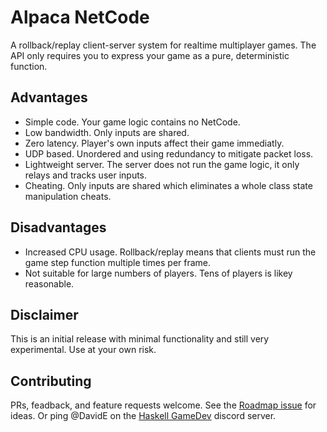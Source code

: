 # Alpaca NetCode

A rollback/replay client-server system for realtime multiplayer games. The API
only requires you to express your game as a pure, deterministic function.

## Advantages

* Simple code. Your game logic contains no NetCode.
* Low bandwidth. Only inputs are shared.
* Zero latency. Player's own inputs affect their game immediatly.
* UDP based. Unordered and using redundancy to mitigate packet loss.
* Lightweight server. The server does not run the game logic, it only relays and tracks user inputs.
* Cheating. Only inputs are shared which eliminates a whole class state manipulation cheats.

## Disadvantages

* Increased CPU usage. Rollback/replay means that clients must run the game step function multiple times per frame.
* Not suitable for large numbers of players. Tens of players is likey reasonable.

## Disclaimer

This is an initial release with minimal functionality and still very
experimental. Use at your own risk.

## Contributing

PRs, feadback, and feature requests welcome. See the [Roadmap
issue](https://github.com/DavidEichmann/alpaca-netcode/issues/1) for ideas. Or
ping @DavidE on the [Haskell GameDev](https://discord.gg/T7kJSq8C) discord
server.
